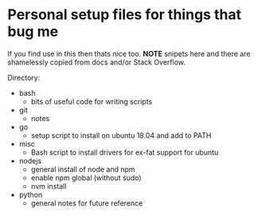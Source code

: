 # Personal setup files for things that bug me
If you find use in this then thats nice too.
**NOTE** snipets here and there are shamelessly copied from docs and/or Stack Overflow.

Directory:
* bash
  * bits of useful code for writing scripts
* git
  * notes
* go
  * setup script to install on ubuntu 18.04 and add to PATH
* misc
  * Bash script to install drivers for ex-fat support for ubuntu
* nodejs
  * general install of node and npm
  * enable npm global  (without sudo)
  * nvm install
* python
  * general notes for future reference